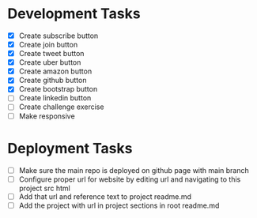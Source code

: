 # Development Tasks
- [X] Create subscribe button
- [X] Create join button
- [X] Create tweet button
- [x] Create uber button
- [x] Create amazon button
- [x] Create github button
- [x] Create bootstrap button
- [ ] Create linkedin button
- [ ] Create challenge exercise
- [ ] Make responsive

# Deployment Tasks
- [ ] Make sure the main repo is deployed on github page with main branch
- [ ] Configure proper url for website by editing url and navigating to this project src html
- [ ] Add that url and reference text to project readme.md
- [ ] Add the project with url in project sections in root readme.md
